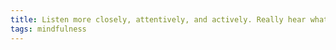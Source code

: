 ```yaml
---
title: Listen more closely, attentively, and actively. Really hear what’s being said.
tags: mindfulness
---
```

